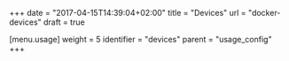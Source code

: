 +++
date = "2017-04-15T14:39:04+02:00"
title = "Devices"
url = "docker-devices"
draft = true

[menu.usage]
  weight = 5
  identifier = "devices"
  parent = "usage_config"
+++
